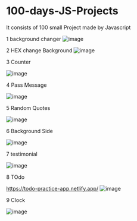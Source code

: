 # 100-days-JS-Projects

It consists of 100 small Project made by Javascript

1 background changer
![image](https://user-images.githubusercontent.com/93634237/213062021-c741325f-1d6c-4ac5-8785-6f41516b5e1d.png)

2 HEX change Background
![image](https://user-images.githubusercontent.com/93634237/213062161-8a227cd9-9e7a-4d73-b9bf-242fa4a47ae8.png)


3 Counter

![image](https://user-images.githubusercontent.com/93634237/213062260-fff31b2f-51c5-4427-8bbc-c8976286fc06.png)


4 Pass Message

![image](https://user-images.githubusercontent.com/93634237/213062327-254a663b-dd64-4136-a5c3-10e21a250152.png)


5 Random Quotes

![image](https://user-images.githubusercontent.com/93634237/213062432-6a16f615-0e4e-464a-bd36-d67f42eac378.png)


6 Background Side

![image](https://user-images.githubusercontent.com/93634237/213062487-b5f45783-22fa-4272-83d0-d62c25475222.png)


7 testimonial

![image](https://user-images.githubusercontent.com/93634237/213061886-35e2f698-de35-46c0-aca8-9985667cd979.png)

8 TOdo

https://todo-practice-app.netlify.app/
![image](https://user-images.githubusercontent.com/93634237/215298212-629f8934-4153-4273-a583-d297d72ff1c0.png)


9 Clock

![image](https://user-images.githubusercontent.com/93634237/215364884-501bed91-51b7-418b-8a76-079c7326a59a.png)
